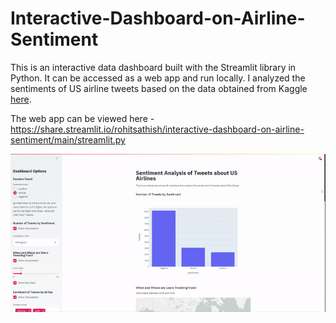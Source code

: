 # Interactive-Dashboard-on-Airline-Sentiment

This is an interactive data dashboard built with the Streamlit library in Python. It can be accessed as a web app and run locally. I analyzed the sentiments of US airline tweets based on the data obtained from Kaggle [here](https://www.kaggle.com/crowdflower/twitter-airline-sentiment). 

The web app can be viewed here - https://share.streamlit.io/rohitsathish/interactive-dashboard-on-airline-sentiment/main/streamlit.py

<p>
  <img src="display_gif.gif">
</p>
